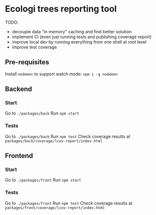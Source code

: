 # Ecologi trees reporting tool

TODO:
* decouple data "in memory" caching and find better solution
* implement CI (even just running tests and publishing coverage report)
* improve local dev by running everything from one shell at root level
* improve test coverage

## Pre-requisites

Install `nodemon` to support watch mode: `npm i -g nodemon`

## Backend

### Start
Go to `./packages/back`
Run `npm start`

### Tests
Go to `./packages/back`
Run `npm test`
Check coverage results at `packages/back/coverage/lcov-report/index.html`


## Frontend

### Start
Go to `./packages/front`
Run `npm start`

### Tests
Go to `./packages/front`
Run `npm test`
Check coverage results at `packages/front/coverage/lcov-report/index.html`
